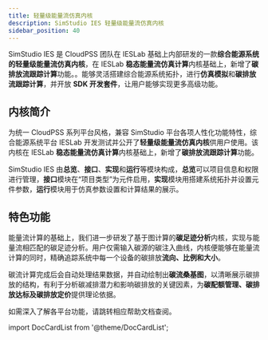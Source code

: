 ```yaml
---
title: 轻量级能量流仿真内核
description: SimStudio IES 轻量级能量流仿真内核
sidebar_position: 40
---
```



SimStudio IES 是 CloudPSS 团队在 IESLab 基础上内部研发的一款**综合能源系统的轻量级能量流仿真内核**，在 IESLab **稳态能量流仿真计算**内核基础上，新增了**碳排放流跟踪计算**功能。。能够灵活搭建综合能源系统拓扑，进行**仿真模拟**和**碳排放流跟踪计算**，并开放 **SDK 开发套件**，让用户能够实现更多高级功能。

## 内核简介

为统一 CloudPSS 系列平台风格，兼容 SimStudio 平台各项人性化功能特性，综合能源系统平台 IESLab 开发测试并公开了**轻量级能量流仿真内核**供用户使用。该内核在 IESLab **稳态能量流仿真计算**内核基础上，新增了**碳排放流跟踪计算**功能。

SimStudio IES 由**总览**、**接口**、**实现**和**运行**等模块构成，**总览**可以项目信息和权限进行管理，**接口**模块在“项目类型”为元件启用，**实现**模块用搭建系统拓扑并设置元件参数，**运行**模块用于仿真参数设置和计算结果的展示。

## 特色功能

能量流计算的基础上，我们进一步研发了基于图计算的**碳足迹分析**内核，实现与能量流相匹配的碳足迹分析。用户仅需输入碳源的碳注入曲线，内核便能够在能量流计算的同时，精确追踪系统中每一个设备的碳排放**流向、比例和大小**。

碳流计算完成后会自动处理结果数据，并自动绘制出**碳流桑基图**，以清晰展示碳排放的结构，有利于分析碳减排潜力和影响碳排放的关键因素，为**碳配额管理、碳排放达标及碳排放定价**提供理论依据。

如需深入了解各平台功能，请跳转相应帮助文档查阅。

import DocCardList from '@theme/DocCardList';

<DocCardList />